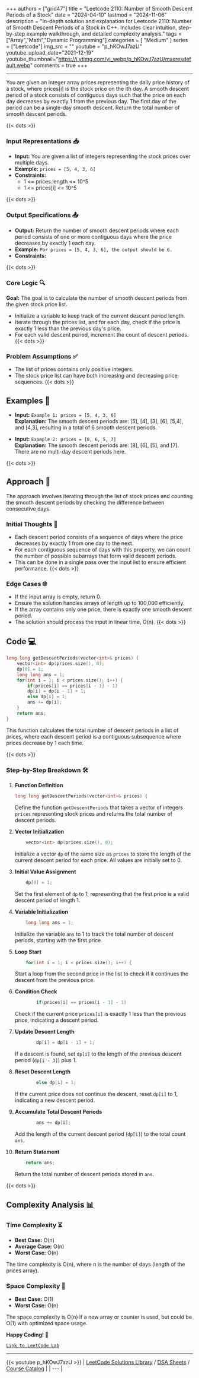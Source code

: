 
+++
authors = ["grid47"]
title = "Leetcode 2110: Number of Smooth Descent Periods of a Stock"
date = "2024-04-10"
lastmod = "2024-11-06"
description = "In-depth solution and explanation for Leetcode 2110: Number of Smooth Descent Periods of a Stock in C++. Includes clear intuition, step-by-step example walkthrough, and detailed complexity analysis."
tags = ["Array","Math","Dynamic Programming"]
categories = [
    "Medium"
]
series = ["Leetcode"]
img_src = ""
youtube = "p_hKOwJ7azU"
youtube_upload_date="2021-12-19"
youtube_thumbnail="https://i.ytimg.com/vi_webp/p_hKOwJ7azU/maxresdefault.webp"
comments = true
+++



---
You are given an integer array prices representing the daily price history of a stock, where prices[i] is the stock price on the ith day. A smooth descent period of a stock consists of contiguous days such that the price on each day decreases by exactly 1 from the previous day. The first day of the period can be a single-day smooth descent. Return the total number of smooth descent periods.
<!--more-->
{{< dots >}}
### Input Representations 📥
- **Input:** You are given a list of integers representing the stock prices over multiple days.
- **Example:** `prices = [5, 4, 3, 6]`
- **Constraints:**
	- 1 <= prices.length <= 10^5
	- 1 <= prices[i] <= 10^5

{{< dots >}}
### Output Specifications 📤
- **Output:** Return the number of smooth descent periods where each period consists of one or more contiguous days where the price decreases by exactly 1 each day.
- **Example:** `For prices = [5, 4, 3, 6], the output should be 6.`
- **Constraints:**

{{< dots >}}
### Core Logic 🔍
**Goal:** The goal is to calculate the number of smooth descent periods from the given stock price list.

- Initialize a variable to keep track of the current descent period length.
- Iterate through the prices list, and for each day, check if the price is exactly 1 less than the previous day's price.
- For each valid descent period, increment the count of descent periods.
{{< dots >}}
### Problem Assumptions ✅
- The list of prices contains only positive integers.
- The stock price list can have both increasing and decreasing price sequences.
{{< dots >}}
## Examples 🧩
- **Input:** `Example 1: prices = [5, 4, 3, 6]`  \
  **Explanation:** The smooth descent periods are: [5], [4], [3], [6], [5,4], and [4,3], resulting in a total of 6 smooth descent periods.

- **Input:** `Example 2: prices = [8, 6, 5, 7]`  \
  **Explanation:** The smooth descent periods are: [8], [6], [5], and [7]. There are no multi-day descent periods here.

{{< dots >}}
## Approach 🚀
The approach involves iterating through the list of stock prices and counting the smooth descent periods by checking the difference between consecutive days.

### Initial Thoughts 💭
- Each descent period consists of a sequence of days where the price decreases by exactly 1 from one day to the next.
- For each contiguous sequence of days with this property, we can count the number of possible subarrays that form valid descent periods.
- This can be done in a single pass over the input list to ensure efficient performance.
{{< dots >}}
### Edge Cases 🌐
- If the input array is empty, return 0.
- Ensure the solution handles arrays of length up to 100,000 efficiently.
- If the array contains only one price, there is exactly one smooth descent period.
- The solution should process the input in linear time, O(n).
{{< dots >}}
## Code 💻
```cpp
long long getDescentPeriods(vector<int>& prices) {
    vector<int> dp(prices.size(), 0);
    dp[0] = 1;
    long long ans = 1;
    for(int i = 1; i < prices.size(); i++) {
        if(prices[i] == prices[i - 1] - 1)
        dp[i] = dp[i - 1] + 1;
        else dp[i] = 1;
        ans += dp[i];
    }
    return ans;
}
```

This function calculates the total number of descent periods in a list of prices, where each descent period is a contiguous subsequence where prices decrease by 1 each time.

{{< dots >}}
### Step-by-Step Breakdown 🛠️
1. **Function Definition**
	```cpp
	long long getDescentPeriods(vector<int>& prices) {
	```
	Define the function `getDescentPeriods` that takes a vector of integers `prices` representing stock prices and returns the total number of descent periods.

2. **Vector Initialization**
	```cpp
	    vector<int> dp(prices.size(), 0);
	```
	Initialize a vector `dp` of the same size as `prices` to store the length of the current descent period for each price. All values are initially set to 0.

3. **Initial Value Assignment**
	```cpp
	    dp[0] = 1;
	```
	Set the first element of `dp` to 1, representing that the first price is a valid descent period of length 1.

4. **Variable Initialization**
	```cpp
	    long long ans = 1;
	```
	Initialize the variable `ans` to 1 to track the total number of descent periods, starting with the first price.

5. **Loop Start**
	```cpp
	    for(int i = 1; i < prices.size(); i++) {
	```
	Start a loop from the second price in the list to check if it continues the descent from the previous price.

6. **Condition Check**
	```cpp
	        if(prices[i] == prices[i - 1] - 1)
	```
	Check if the current price `prices[i]` is exactly 1 less than the previous price, indicating a descent period.

7. **Update Descent Length**
	```cpp
	        dp[i] = dp[i - 1] + 1;
	```
	If a descent is found, set `dp[i]` to the length of the previous descent period (`dp[i - 1]`) plus 1.

8. **Reset Descent Length**
	```cpp
	        else dp[i] = 1;
	```
	If the current price does not continue the descent, reset `dp[i]` to 1, indicating a new descent period.

9. **Accumulate Total Descent Periods**
	```cpp
	        ans += dp[i];
	```
	Add the length of the current descent period (`dp[i]`) to the total count `ans`.

10. **Return Statement**
	```cpp
	    return ans;
	```
	Return the total number of descent periods stored in `ans`.

{{< dots >}}
## Complexity Analysis 📊
### Time Complexity ⏳
- **Best Case:** O(n)
- **Average Case:** O(n)
- **Worst Case:** O(n)

The time complexity is O(n), where n is the number of days (length of the prices array).

### Space Complexity 💾
- **Best Case:** O(1)
- **Worst Case:** O(n)

The space complexity is O(n) if a new array or counter is used, but could be O(1) with optimized space usage.

**Happy Coding! 🎉**


[`Link to LeetCode Lab`](https://leetcode.com/problems/number-of-smooth-descent-periods-of-a-stock/description/)

---
{{< youtube p_hKOwJ7azU >}}
| [LeetCode Solutions Library](https://grid47.xyz/leetcode/) / [DSA Sheets](https://grid47.xyz/sheets/) / [Course Catalog](https://grid47.xyz/courses/) |
| --- |
